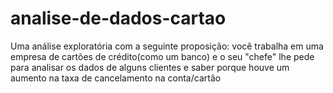 # analise-de-dados-cartao
Uma análise exploratória com a seguinte proposição: você trabalha em uma empresa de cartões de crédito(como um banco) e o seu "chefe" lhe pede para analisar os dados de alguns clientes e saber porque houve um aumento na taxa de cancelamento na conta/cartão
